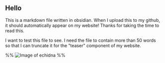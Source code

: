 ## Hello

This is a markdown file written in obsidian. When I upload this to my github, it should automatically appear on my website! Thanks for taking the time to read this.

I want to test this file to see. I need the file to contain more than 50 words so that I can truncate it for the "teaser" component of my website.

%% ![Image of echidna](https://imagedelivery.net/P9L8ltIQd-qvSr7N3Sj8uw/b1a5095f-5f2c-4276-2d2b-5a1e92cf3600/public) %%